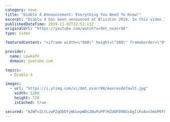 ```yaml
---
category: news
title: "Diablo 4 Announcement: Everything You Need To Know!"
excerpt: "Diablo 4 has been announced at BlizzCon 2019. In this video I go over everything you need to know about this upcoming Blizzard Entertainment game."
publishedDateTime: 2019-11-02T22:51:11Z
originalUrl: "https://youtube.com/watch?v=Xmt_nsacr98"
type: video

featuredContent: "<iframe width=\"800\" height=\"500\" frameborder=\"0\" src=\"https://www.youtube.com/embed/Xmt_nsacr98\" allow=\"accelerometer; autoplay; encrypted-media; gyroscope; picture-in-picture\" allowfullscreen></iframe>"

provider:
  name: LowkoTV
  domain: youtube.com

topics:
  - Diablo 4

images:
  - url: "https://i.ytimg.com/vi/Xmt_nsacr98/maxresdefault.jpg"
    width: 1280
    height: 720
    isCached: true

secured: "b2WfvZLtLzwP2qQUDtyWUuxpWDs2NwPuPP7HZdOF09BGsAgIiKvAxv5mbP0fLkH+fUZftu3rC7nX2ZN5cCgS6Dq3+eofe6dgaLmmRpI9L8aejqtcjtndmNnralTUW0zfiEeFSJd5yCD3+vzrpt3QRCFHZkVFfu38pJIP/4rfAcU2t3CiG1hAuHElXF/qYs4u4tqOoIz0OE9PsBEni0Qfrd8jP0pvrNxCs3S00zSvsmgtcquVfty1XXPBmWVdiHWO4PkxTxMfVnHWdd96qiBuhVmEFT7uDoihcAj7Xl1jJdlYvM3YZNL6Y833PDtiXkWrUMb5ZSBEKmtuZC1FQITjFjuvshLY9YFS4mRbmMjJB+an8DGshhsUy4rijFPU3RtusZTiL41fCCjbruIea4qTLoyhI0aBrQU2vtymhM5ZNbbVPGKtDv8K0/BvTEjMF8ib;hRKwMEn14Xje2iRRIEll+g=="
---
```


